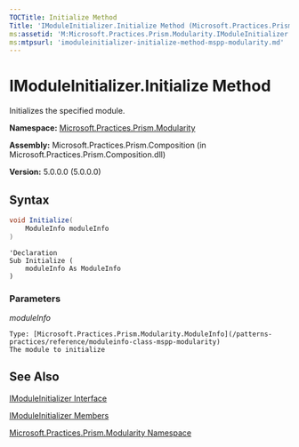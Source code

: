 ```yaml
---
TOCTitle: Initialize Method
Title: 'IModuleInitializer.Initialize Method (Microsoft.Practices.Prism.Modularity)'
ms:assetid: 'M:Microsoft.Practices.Prism.Modularity.IModuleInitializer.Initialize(Microsoft.Practices.Prism.Modularity.ModuleInfo)'
ms:mtpsurl: 'imoduleinitializer-initialize-method-mspp-modularity.md'
---
```


# IModuleInitializer.Initialize Method

Initializes the specified module.

**Namespace:** [Microsoft.Practices.Prism.Modularity](/patterns-practices/reference/mspp-modularity-namespace)

**Assembly:** Microsoft.Practices.Prism.Composition (in Microsoft.Practices.Prism.Composition.dll)

**Version:** 5.0.0.0 (5.0.0.0)

## Syntax

```C#
void Initialize(
	ModuleInfo moduleInfo
)
```

```VB
'Declaration
Sub Initialize ( 
	moduleInfo As ModuleInfo
)
```
### Parameters

*moduleInfo*

	Type: [Microsoft.Practices.Prism.Modularity.ModuleInfo](/patterns-practices/reference/moduleinfo-class-mspp-modularity)
	The module to initialize

## See Also

[IModuleInitializer Interface](/patterns-practices/reference/imoduleinitializer-interface-mspp-modularity)

[IModuleInitializer Members](/patterns-practices/reference/imoduleinitializer-members-mspp-modularity)

[Microsoft.Practices.Prism.Modularity Namespace](/patterns-practices/reference/mspp-modularity-namespace)
